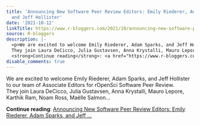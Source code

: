 ```yaml
---
title: 'Announcing New Software Peer Review Editors: Emily Riederer, Adam Sparks,
  and Jeff Hollister'
date: '2021-10-12'
linkTitle: https://www.r-bloggers.com/2021/10/announcing-new-software-peer-review-editors-emily-riederer-adam-sparks-and-jeff-hollister/
source: R-bloggers
description: |-
  <p>We are excited to welcome Emily Riederer, Adam Sparks, and Jeff Hollister to our team of Associate Editors for rOpenSci Software Peer Review.<br />
  They join Laura DeCicco, Julia Gustavsen, Anna Krystalli, Mauro Lepore, Karthik Ram, Noam Ross, Maëlle Salmon...</p>
  <strong>Continue reading</strong>: <a href="https://www.r-bloggers.com/2021/10/announcing-new-software-peer-review-editors-emily-riederer-adam-sparks-and-jeff-hollister/">Announcing New Software Peer Review Editors: Emily Riederer, Adam Sparks, and Jeff ...
disable_comments: true
---
```

<p>We are excited to welcome Emily Riederer, Adam Sparks, and Jeff Hollister to our team of Associate Editors for rOpenSci Software Peer Review.<br />
They join Laura DeCicco, Julia Gustavsen, Anna Krystalli, Mauro Lepore, Karthik Ram, Noam Ross, Maëlle Salmon...</p>
<strong>Continue reading</strong>: <a href="https://www.r-bloggers.com/2021/10/announcing-new-software-peer-review-editors-emily-riederer-adam-sparks-and-jeff-hollister/">Announcing New Software Peer Review Editors: Emily Riederer, Adam Sparks, and Jeff ...